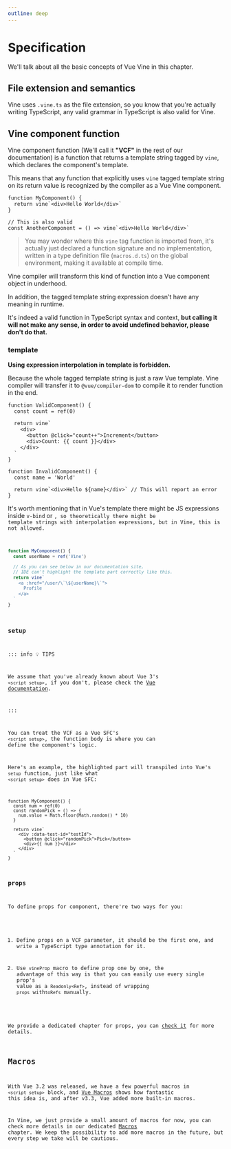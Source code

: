 ```yaml
---
outline: deep
---
```


# Specification

We'll talk about all the basic concepts of Vue Vine in this chapter.

## File extension and semantics

Vine uses `.vine.ts` as the file extension, so you know that you're actually writing TypeScript, any valid grammar in TypeScript is also valid for Vine.

## Vine component function

Vine component function (We'll call it **"VCF"** in the rest of our documentation) is a function that returns a template string tagged by `vine`, which declares the component's template.

This means that any function that explicitly uses `vine` tagged template string on its return value is recognized by the compiler as a Vue Vine component.

```vue-vine
function MyComponent() {
  return vine`<div>Hello World</div>`
}

// This is also valid
const AnotherComponent = () => vine`<div>Hello World</div>`
```

> You may wonder where this `vine` tag function is imported from, it's actually just declared a function signature and no implementation, written in a type definition file (`macros.d.ts`) on the global environment, making it available at compile time.

Vine compiler will transform this kind of function into a Vue component object in underhood.

In addition, the tagged template string expression doesn't have any meaning in runtime.

It's indeed a valid function in TypeScript syntax and context, <b class="text-rose-400">but calling it will not make any sense, in order to avoid undefined behavior, please don't do that.</b>

### template

**Using expression interpolation in template is forbidden.**

Because the whole tagged template string is just a raw Vue template. Vine compiler will transfer it to `@vue/compiler-dom` to compile it to render function in the end.

```vue-vine
function ValidComponent() {
  const count = ref(0)

  return vine`
    <div>
      <button @click="count++">Increment</button>
      <div>Count: {{ count }}</div>
    </div>
  `
}

function InvalidComponent() {
  const name = 'World'

  return vine`<div>Hello ${name}</div>` // This will report an error
}
```

It's worth mentioning that in Vue's template there might be JS expressions inside `v-bind` or <code v-text="'{{' + ' ... ' + '}}'" />, so theoretically there might be template strings with interpolation expressions, but in Vine, this is not allowed.

```ts
function MyComponent() {
  const userName = ref('Vine')

  // As you can see below in our documentation site,
  // IDE can't highlight the template part correctly like this.
  return vine`
    <a :href="/user/\`\${userName}\`">
      Profile
    </a>
  `
}
```

### setup

::: info 💡 TIPS

We assume that you've already known about Vue 3's `<script setup>`, if you don't, please check the [Vue documentation](https://vuejs.org/guide/composition-api-introduction.html#script-setup).

:::

You can treat the VCF as a Vue SFC's `<script setup>`, the function body is where you can define the component's logic.

Here's an example, the highlighted part will transpiled into Vue's `setup` function, just like what `<script setup>` does in Vue SFC:

```vue-vine {2-5}
function MyComponent() {
  const num = ref(0)
  const randomPick = () => {
    num.value = Math.floor(Math.random() * 10)
  }

  return vine`
    <div :data-test-id="testId">
      <button @click="randomPick">Pick</button>
      <div>{{ num }}</div>
    </div>
  `
}
```

### props

To define props for component, there're two ways for you:

1. Define props on a VCF parameter, it should be the first one, and write a TypeScript type annotation for it.

2. Use `vineProp` macro to define prop one by one, the advantage of this way is that you can easily use every single prop's value as a `Readonly<Ref>`, instead of wrapping `props` with`toRefs` manually.

We provide a dedicated chapter for props, you can [check it](./props.html) for more details.

## Macros

With Vue 3.2 was released, we have a few powerful macros in `<script setup>` block, and [Vue Macros](https://vue-macros.sxzz.moe/) shows how fantastic this idea is, and after v3.3, Vue added more built-in macros.

In Vine, we just provide a small amount of macros for now, you can check more details in our dedicated [Macros](./macros.html) chapter. We keep the possibility to add more macros in the future, but every step we take will be cautious.
